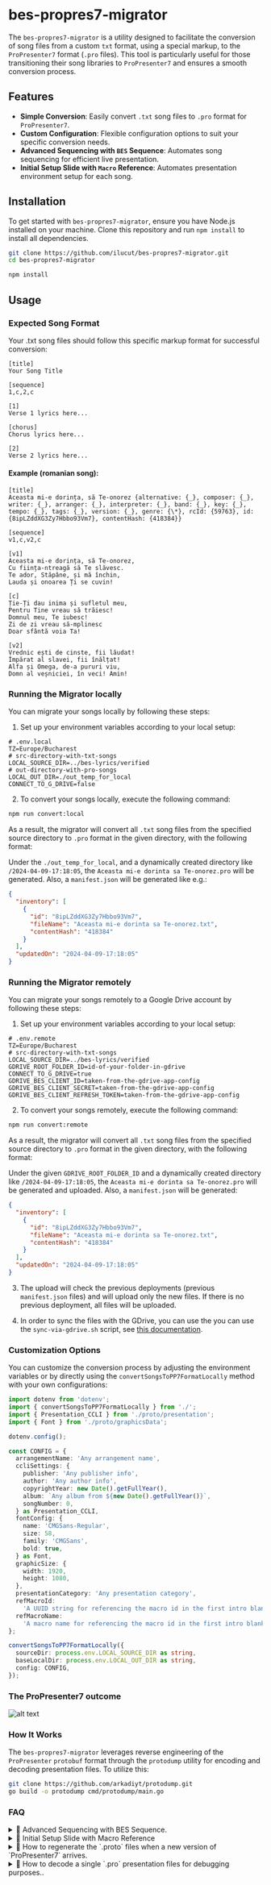# bes-propres7-migrator

The `bes-propres7-migrator` is a utility designed to facilitate the conversion of song files from a custom `txt` format,
using a special markup, to the `ProPresenter7` format (`.pro` files). This tool is particularly useful for those
transitioning their song libraries to `ProPresenter7` and ensures a smooth conversion process.

## Features

- **Simple Conversion**: Easily convert `.txt` song files to `.pro` format for `ProPresenter7`.
- **Custom Configuration**: Flexible configuration options to suit your specific conversion needs.
- **Advanced Sequencing with `BES` Sequence**: Automates song sequencing for efficient live presentation.
- **Initial Setup Slide with `Macro` Reference**: Automates presentation environment setup for each song.

## Installation

To get started with `bes-propres7-migrator`, ensure you have Node.js installed on your machine. Clone this repository
and run `npm install` to install all dependencies.

```bash
git clone https://github.com/ilucut/bes-propres7-migrator.git
cd bes-propres7-migrator

npm install
```

## Usage

### Expected Song Format

Your .txt song files should follow this specific markup format for successful conversion:

```
[title]
Your Song Title

[sequence]
1,c,2,c

[1]
Verse 1 lyrics here...

[chorus]
Chorus lyrics here...

[2]
Verse 2 lyrics here...

```

#### Example (romanian song):

```
[title]
Aceasta mi-e dorința, să Te-onorez {alternative: {_}, composer: {_}, writer: {_}, arranger: {_}, interpreter: {_}, band: {_}, key: {_}, tempo: {_}, tags: {_}, version: {_}, genre: {\*}, rcId: {59763}, id: {8ipLZddXG3Zy7Hbbo93Vm7}, contentHash: {418384}}

[sequence]
v1,c,v2,c

[v1]
Aceasta mi-e dorința, să Te-onorez,
Cu ființa-ntreagă să Te slăvesc.
Te ador, Stăpâne, și mă închin,
Lauda și onoarea Ți se cuvin!

[c]
Ție-Ți dau inima și sufletul meu,
Pentru Tine vreau să trăiesc!
Domnul meu, Te iubesc!
Zi de zi vreau să-mplinesc
Doar sfântă voia Ta!

[v2]
Vrednic ești de cinste, fii lăudat!
Împărat al slavei, fii înălțat!
Alfa și Omega, de-a pururi viu,
Domn al veșniciei, în veci! Amin!

```

### Running the Migrator locally

You can migrate your songs locally by following these steps:

1. Set up your environment variables according to your local setup:

```dotenv
# .env.local
TZ=Europe/Bucharest
# src-directory-with-txt-songs
LOCAL_SOURCE_DIR=../bes-lyrics/verified
# out-directory-with-pro-songs
LOCAL_OUT_DIR=./out_temp_for_local
CONNECT_TO_G_DRIVE=false

```

2. To convert your songs locally, execute the following command:

```bash
npm run convert:local
```

As a result, the migrator will convert all `.txt` song files from the specified source directory to `.pro` format in the
given directory, with the following format:

Under the `./out_temp_for_local`, and a dynamically created directory like `/2024-04-09-17:18:05`,
the `Aceasta mi-e dorinta sa Te-onorez.pro` will be generated.
Also, a `manifest.json` will be generated like e.g.:

```json
{
  "inventory": [
    {
      "id": "8ipLZddXG3Zy7Hbbo93Vm7",
      "fileName": "Aceasta mi-e dorinta sa Te-onorez.txt",
      "contentHash": "418384"
    }
  ],
  "updatedOn": "2024-04-09-17:18:05"
}
```

### Running the Migrator remotely

You can migrate your songs remotely to a Google Drive account by following these steps:

1. Set up your environment variables according to your local setup:

```dotenv
# .env.remote
TZ=Europe/Bucharest
# src-directory-with-txt-songs
LOCAL_SOURCE_DIR=../bes-lyrics/verified
GDRIVE_ROOT_FOLDER_ID=id-of-your-folder-in-gdrive
CONNECT_TO_G_DRIVE=true
GDRIVE_BES_CLIENT_ID=taken-from-the-gdrive-app-config
GDRIVE_BES_CLIENT_SECRET=taken-from-the-gdrive-app-config
GDRIVE_BES_CLIENT_REFRESH_TOKEN=taken-from-the-gdrive-app-config
```

2. To convert your songs remotely, execute the following command:

```bash
npm run convert:remote
```

As a result, the migrator will convert all `.txt` song files from the specified source directory to `.pro` format in the
given directory, with the following format:

Under the given `GDRIVE_ROOT_FOLDER_ID` and a dynamically created directory like `/2024-04-09-17:18:05`,
the `Aceasta mi-e dorinta sa Te-onorez.pro` will be generated and uploaded.
Also, a `manifest.json` will be generated:

```json
{
  "inventory": [
    {
      "id": "8ipLZddXG3Zy7Hbbo93Vm7",
      "fileName": "Aceasta mi-e dorinta sa Te-onorez.txt",
      "contentHash": "418384"
    }
  ],
  "updatedOn": "2024-04-09-17:18:05"
}
```

3. The upload will check the previous deployments (previous `manifest.json` files) and will upload only the new files.
   If there is no previous deployment, all files will be uploaded.

4. In order to sync the files with the GDrive, you can use the you can use the `sync-via-gdrive.sh` script,
   see [this documentation](./client-sync-macos/README.md).

### Customization Options

You can customize the conversion process by adjusting the environment variables or by directly using
the `convertSongsToPP7FormatLocally` method with your own configurations:

```typescript
import dotenv from 'dotenv';
import { convertSongsToPP7FormatLocally } from './';
import { Presentation_CCLI } from './proto/presentation';
import { Font } from './proto/graphicsData';

dotenv.config();

const CONFIG = {
  arrangementName: 'Any arrangement name',
  ccliSettings: {
    publisher: 'Any publisher info',
    author: 'Any author info',
    copyrightYear: new Date().getFullYear(),
    album: `Any album from ${new Date().getFullYear()}`,
    songNumber: 0,
  } as Presentation_CCLI,
  fontConfig: {
    name: 'CMGSans-Regular',
    size: 58,
    family: 'CMGSans',
    bold: true,
  } as Font,
  graphicSize: {
    width: 1920,
    height: 1080,
  },
  presentationCategory: 'Any presentation category',
  refMacroId:
    'A UUID string for referencing the macro id in the first intro blank slide',
  refMacroName:
    'A macro name for referencing the macro id in the first intro blank slide',
};

convertSongsToPP7FormatLocally({
  sourceDir: process.env.LOCAL_SOURCE_DIR as string,
  baseLocalDir: process.env.LOCAL_OUT_DIR as string,
  config: CONFIG,
});
```

### The ProPresenter7 outcome

![alt text](outcome_pp7.png 'Aceasta mi-e dorința in .pro format')

### How It Works

The `bes-propres7-migrator` leverages reverse engineering of the `ProPresenter` `protobuf` format through
the `protodump` utility for encoding and decoding presentation files. To utilize this:

```bash
git clone https://github.com/arkadiyt/protodump.git
go build -o protodump cmd/protodump/main.go
```

### FAQ

<details>
<summary>📖 Advanced Sequencing with BES Sequence.</summary>

A standout feature of the `bes-propres7-migrator` is its ability to intelligently create BES sequences
in `ProPresenter7`,
enhancing the presentation of songs during live events. This section explains how the BES sequence works and the
advantages it offers.

#### How BES Sequence Works

When converting songs, `the bes-propres7-migrator` not only transfers the lyrics and formatting but also smartly
organizes song sections into an efficient sequence for live presentation. Given a song with the sequence (1,c,2,c), the
migrator
constructs what is referred to as a BES sequence in `ProPresenter7`.

This BES sequence strategically references the chorus (c) only once in the `ProPresenter7` sequence setup, even though
it appears twice in the song's progression. This approach results in a sequence where the chorus is prepared to be
displayed each time it's needed, without requiring multiple entries in the sequence.

#### Benefits of BES Sequence

- **Simplicity in Navigation**: Operators can advance through the song by simply pressing the forward key, without
  needing
  to remember the song's order or manually navigate back to the chorus. This is especially useful in live settings where
  attention and timing are critical.
- **Efficiency in Presentation**: Reduces the clutter and complexity of the song's visual presentation, making it easier
  for
  the audience to follow along.
- **Optimized Performance**: Minimizes the cognitive load on the person controlling the presentation, allowing them to
  focus
  more on the event's flow and less on the technical aspects of the presentation software.
- **Implementation**
  When utilizing the `convertSongsToPP7FormatLocally` method, the migrator automatically analyzes the song's sequence
  and applies the BES sequence logic. There's no need for manual setup or additional configuration to enable this
  feature.
  This automated process ensures your songs are ready for efficient and effective presentation with minimal effort on
  your part.

#### Example

For a song with a specified sequence of (1,c,2,c), the migrator creates a sequence in `ProPresenter7` that smartly
incorporates the chorus to appear at the correct intervals, optimizing both the operator's experience and the audience's
engagement.

</details>

<details>
<summary>📖 Initial Setup Slide with Macro Reference</summary>

An innovative feature of the `bes-propres7-migrator` is the automatic inclusion of an initial setup slide in every
exported file. This first slide is intentionally left empty and contains a reference to a predefined macro. The purpose
of this slide is to facilitate the seamless preparation of the presentation environment before the actual song content
is displayed.

#### Purpose and Benefits

- **Environment Preparation**: The macro referenced in the first slide is designed to automate the setup process for
  your live event presentation. This includes clearing previous settings, configuring the appropriate audience and stage
  layouts, setting clocks, backgrounds, and other necessary adjustments.
- **Efficiency and Consistency**: By automating the setup process, this feature ensures that all songs start with a
  consistent
  environment, reducing manual setup errors and saving time during live events.
- **Seamless Transition into Content**: Since every song starts from the second slide, the initial setup slide ensures
  that all preliminary adjustments are made without displaying unnecessary content to the audience, leading to a
  smoother transition and a more professional presentation.

- #### How to Use
  The initial setup slide is included automatically with every song conversion. To customize the actions performed by
  the referenced macro, you may need to edit the macro settings within `ProPresenter7` according to your event's
  specific requirements. This customization allows you to tailor the environment setup process to match the unique needs
  of your presentation.

</details>

<details>
<summary>📖 How to regenerate the `.proto` files when a new version of `ProPresenter7` arrives.</summary>

### Step 1: Find `.proto` files from `ProPresenter7`

> Assuming that `protodump` is a sibling of this dir:

```unix
find /Applications/ProPresenter.app/ -type f -perm +111 -print -exec ../protodump/protodump -file {} -output ./proto \;
```

#### Decode `ProPresenter7` `.proto` files to `.ts`

```unix
cd proto

for f in ./*; do protoc --plugin=../node_modules/.bin/protoc-gen-ts_proto --ts_proto_out=./ --ts_proto_opt=esModuleInterop=true ./$f ; done
```

</details>

<details>
<summary>📖 How to decode a single `.pro` presentation files for debugging purposes..</summary>

#### Decode a single presentation file called `TEMP.pro` to `TS`

```unix
cd proto

protoc --decode rv.data.Presentation ./presentation.proto < ~/Documents/ProPresenter/Libraries/Default/TEMP.pro > ../TEMP_decoded_from_propres7.txt
```

#### Decode a single win presentation file called `TEMP.pro` to `TS`

```unix
cd proto

protoc --decode rv.data.Presentation ./presentation.proto < ../windows-templates/TEST_TEMPLATE_3.pro > ../windows-templates/TEST_TEMPLATE_3.txt
```

</details>
